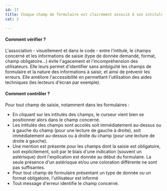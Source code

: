 ```yaml
---
id: 17
title: Chaque champ de formulaire est clairement associé à son intitulé. Les champs et les formats obligatoires sont indiqués
cat: 3

---
```


#### Comment vérifier ?

L'association - visuellement et dans le code - entre l'intitulé, le champs concerné et les informations de saisie (type de donnée demandé, format, champ obligatoire...) évite l'agacement et l'incompréhension des utilisateurs. Elle leurs permet d'identifier sans ambiguïté les champs de formulaire et la nature des informations à saisir, et ainsi de prévenir les erreurs. Elle améliore l'accessibilité en permettant l'utilisation des aides techniques (les lecteurs d'écran par exemple).


#### Comment contrôler ?

Pour tout champ de saisie, notamment dans les formulaires :
* En cliquant sur les intitulés des champs, le curseur vient bien se positionner alors dans le champ concerné.
* Les intitulés des champs sont accolés soit immédiatement au-dessus ou à gauche du champ (pour une lecture de gauche à droite), soit immédiatement au-dessus ou à droite du champ (pour une lecture de droite à gauche).
* Une mention est présente pour les champs dont la saisie est obligatoire, soit explicitement, soit par le biais d'une indication (souvent un astérisque) dont l'explication est donnée au début du formulaire. La seule présence d'un astérisque et/ou une coloration différente ne sont pas suffisantes.
* Pour tout champ de formulaire présentant un type de donnée ou un format obligatoire, l'utilisateur est informé
* Tout message d'erreur identifie le champ concerné.


